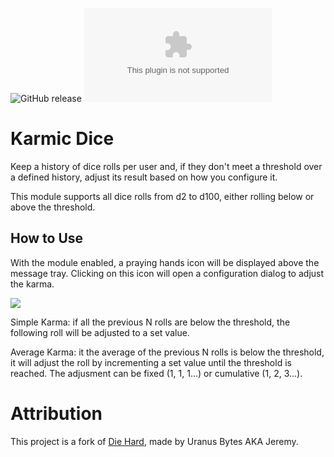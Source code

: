 ![GitHub release](https://img.shields.io/github/release-date/mclemente/fvtt-karma)
![GitHub Releases](https://img.shields.io/github/downloads/mclemente/fvtt-karma/latest/module.zip)

# Karmic Dice

Keep a history of dice rolls per user and, if they don't meet a threshold over a defined history, adjust its result based on how you configure it.

This module supports all dice rolls from d2 to d100, either rolling below or above the threshold.

## How to Use

With the module enabled, a praying hands icon will be displayed above the message tray. Clicking on this icon will open a configuration dialog to adjust the karma.

![](docs/die-hard-karma-0.jpg)

Simple Karma: if all the previous N rolls are below the threshold, the following roll will be adjusted to a set value.

Average Karma: it the average of the previous N rolls is below the threshold, it will adjust the roll by incrementing a set value until the threshold is reached. The adjusment can be fixed (1, 1, 1...) or cumulative (1, 2, 3...).

# Attribution

This project is a fork of [Die Hard](https://github.com/UranusBytes/foundry-die-hard), made by Uranus Bytes AKA Jeremy.
